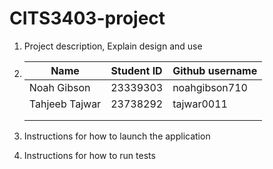 # CITS3403-project

1. Project description, Explain design and use

2. |      Name     |   Student ID  | Github username |
   | ------------  | ------------- | ------------- |
   | Noah Gibson  | 23339303  | noahgibson710  | 
   | Tahjeeb Tajwar  | 23738292  |  tajwar0011 |
   |   |   |   | 
   |   |   |   |

3. Instructions for how to launch the application

4. Instructions for how to run tests
